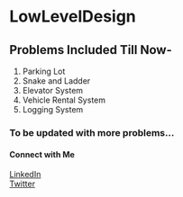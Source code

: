 # LowLevelDesign

## Problems Included Till Now-

1. Parking Lot
2. Snake and Ladder
3. Elevator System
4. Vehicle Rental System
5. Logging System




### To be updated with more problems...

#### Connect with Me

[LinkedIn](https://www.linkedin.com/in/swati-jha2906)\
[Twitter](https://twitter.com/this_is_swati_)